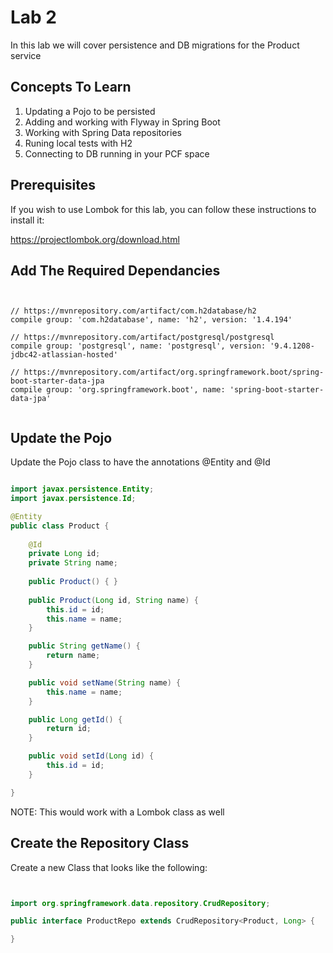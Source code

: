 # Lab 2

In this lab we will cover persistence and DB migrations for the Product service

## Concepts To Learn

1. Updating a Pojo to be persisted
2. Adding and working with Flyway in Spring Boot
3. Working with Spring Data repositories
4. Runing local tests with H2
5. Connecting to DB running in your PCF space

## Prerequisites
If you wish to use Lombok for this lab, you can follow these instructions to install it:

https://projectlombok.org/download.html

## Add The Required Dependancies

```shell


// https://mvnrepository.com/artifact/com.h2database/h2
compile group: 'com.h2database', name: 'h2', version: '1.4.194'

// https://mvnrepository.com/artifact/postgresql/postgresql
compile group: 'postgresql', name: 'postgresql', version: '9.4.1208-jdbc42-atlassian-hosted'

// https://mvnrepository.com/artifact/org.springframework.boot/spring-boot-starter-data-jpa
compile group: 'org.springframework.boot', name: 'spring-boot-starter-data-jpa'


```

## Update the Pojo

Update the Pojo class to have the annotations @Entity and @Id

```java

import javax.persistence.Entity;
import javax.persistence.Id;

@Entity
public class Product {
	
	@Id
	private Long id;
	private String name;
	
	public Product() { }
 	
	public Product(Long id, String name) {
		this.id = id;
		this.name = name;
	}

	public String getName() {
		return name;
	}

	public void setName(String name) {
		this.name = name;
	}

	public Long getId() {
		return id;
	}

	public void setId(Long id) {
		this.id = id;
	}

}


```

NOTE: This would work with a Lombok class as well

## Create the Repository Class

Create a new Class that looks like the following:

```java


import org.springframework.data.repository.CrudRepository;

public interface ProductRepo extends CrudRepository<Product, Long> {

}

```






